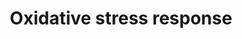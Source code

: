 ---
annotations:
- id: PW:0000378
  parent: regulatory pathway
  type: Pathway Ontology
  value: oxidative stress response pathway
authors:
- N.Reyes
- MaintBot
- I.Reyes
- Ddigles
- Eweitz
description: ''
last-edited: 2021-05-16
organisms:
- Rattus norvegicus
redirect_from:
- /index.php/Pathway:WP173
- /instance/WP173
- /instance/WP173_r116998
revision: r116998
schema-jsonld:
- '@context': https://schema.org/
  '@id': https://wikipathways.github.io/pathways/WP173.html
  '@type': Dataset
  creator:
    '@type': Organization
    name: WikiPathways
  description: ''
  keywords:
  - Cat
  - Cyba
  - Cyp1a1
  - Fos
  - GSTT2
  - Gclc
  - Gpx1
  - Gpx3
  - Gsr
  - Hmox1
  - Junb
  - Maoa
  - Mapk10
  - Mapk14
  - Mgst1
  - Nfix
  - Nfkb1
  - Nqo1
  - Sod1
  - Sod2
  - Sod3
  - Sp1
  - Txn2
  - Txnrd1
  - Txnrd2
  - Ugt1a6
  - Xdh
  license: CC0
  name: Oxidative stress response
seo: CreativeWork
title: Oxidative stress response
wpid: WP173
---